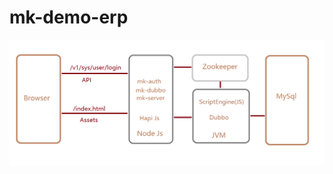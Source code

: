 # mk-demo-erp

![Image text](https://raw.githubusercontent.com/mk-js/mk-demo-erp/master/system.png)
